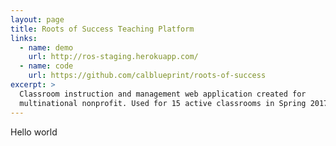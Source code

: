 ```yaml
---
layout: page
title: Roots of Success Teaching Platform
links:
  - name: demo
    url: http://ros-staging.herokuapp.com/
  - name: code
    url: https://github.com/calblueprint/roots-of-success
excerpt: >
  Classroom instruction and management web application created for
  multinational nonprofit. Used for 15 active classrooms in Spring 2017.
---
```


Hello world
